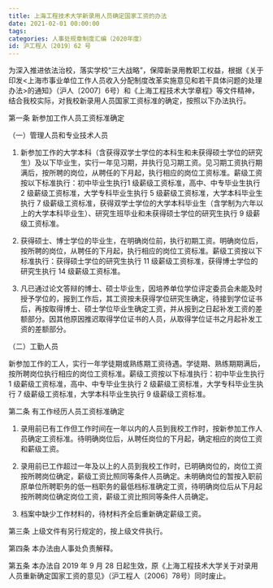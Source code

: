 ```yaml
---
title: 上海工程技术大学新录用人员确定国家工资的办法
date: 2021-02-01 00:00:00
tags: 
categories: 人事处规章制度汇编（2020年度）
id: 沪工程人〔2019〕62 号
---
```


为深入推进依法治校，落实学校“三大战略”，保障新录用教职工权益，根据《关于印发<上海市事业单位工作人员收入分配制度改革实施意见和若干具体问题的处理办法>的通知》（沪人〔2007〕6号）和《上海工程技术大学章程》等文件精神，结合我校实际，对我校新录用人员国家工资标准的确定，按照以下办法执行。

第一条 新参加工作人员工资标准确定

（一）管理人员和专业技术人员

1. 新参加工作的大学本科（含获得双学士学位的本科生和未获得硕士学位的研究生）及以下毕业生，实行一年见习期，并执行见习期工资。见习期工资执行期满后，按所聘的岗位，从聘任的下月起，执行相应的岗位工资标准。薪级工资按以下标准执行：初中毕业生执行1 级薪级工资标准，高中、中专毕业生执行 2 级薪级工资标准，大学专科毕业生执行 5 级薪级工资标准，大学本科毕业生执行 7 级薪级工资标准，获得双学士学位的大学本科毕业生（含学制为六年以上的大学本科毕业生）、研究生班毕业和未获得硕士学位的研究生执行 9 级薪级工资标准。

2. 获得硕士、博士学位的毕业生，在明确岗位前，执行初期工资。明确岗位后，按所聘的岗位，从聘任的下月起，执行相应的岗位工资标准。薪级工资按以下标准执行：获得硕士学位的研究生执行 11 级薪级工资标准，获得博士学位的研究生执行 14 级薪级工资标准。

3. 凡已通过论文答辩的博士、硕士毕业生，因培养单位学位评定委员会未能及时授予学位的，报到工作后，其工资按未获得学位研究生确定，待接到学位证书后，再按取得博士、硕士学位毕业生确定工资，并从报到之日起补发工资的差额部分。因其他原因推迟取得学位证书的人员，从取得学位证书之月起补发工资的差额部分。

（二）工勤人员

新参加工作的工人，实行一年学徒期或熟练期工资待遇。学徒期、熟练期期满后，按所聘岗位执行相应的岗位工资标准。薪级工资按以下标准执行：初中毕业生执行 1 级薪级工资标准，高中、中专毕业生执行 2 级薪级工资标准，大学专科毕业生执行 7 级薪级工资标准，大学本科毕业生执行 9 级薪级工资标准。

第二条 有工作经历人员工资标准确定

1. 录用前已有工作但工作时间在一年以内的人员到我校工作时，按新参加工作人员确定工资标准。待明确岗位后，从聘任岗位的下月起，确定相应的岗位工资和薪级工资。

2. 录用前已工作超过一年及以上的人员到我校工作时，已明确岗位的，岗位工资按所聘岗位确定，薪级工资比照同等条件人员确定。未明确岗位的暂按入职前原单位所聘职务的低一档职务的最低档标准确定工资，待明确岗位后从下月起按所聘岗位确定岗位工资，薪级工资比照同等条件人员确定。

3. 档案中缺少工作材料的，待材料齐全后重新确定薪级工资。

第三条 上级文件有另行规定的，按上级文件执行。

第四条 本办法由人事处负责解释。

第五条 本办法自 2019 年 9 月 28 日起生效，原《上海工程技术大学关于对录用人员重新确定国家工资的意见》（沪工程人〔2006〕78号）同时废止。
